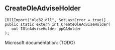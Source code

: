## CreateOleAdviseHolder

```
[DllImport("ole32.dll", SetLastError = true)]
public static extern int CreateOleAdviseHolder(
   out IOleAdviseHolder ppOAHolder
);
```

Microsoft documentation: (TODO)

